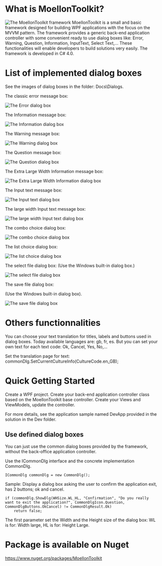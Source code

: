 # What is MoellonToolkit?
![The MoellonToolkit framework](Docs/Logo/MoellonToolkit_logo128.jpg) MoellonToolkit is a small and basic framework designed for building WPF applications with the focus on the MVVM pattern.
The framework provides a generic back-end application controller with some convenient ready to use dialog boxes like: Error, Warning, Question, Information, InputText, Select Text,...
These functionalities will enable developers to build solutions very easily. 
The framework is developed in C# 4.0.  

# List of implemented dialog boxes
See the images of dialog boxes in the folder: Docs\Dialogs.

The classic error message box:

![The Error dialog box](Docs/Dialogs/dlgError.jpg)

The Information message box:

![The Information dialog box](Docs/Dialogs/dlgInformation.jpg)

The Warning message box:

![The Warning dialog box](Docs/Dialogs/dlgWarning.jpg)

The Question message box:

![The Question dialog box](Docs/Dialogs/dlgQuestion.jpg)

The Extra Large Width Information message box:

![The Extra Large Width Information dialog box](Docs/Dialogs/dlgInformationWidthXL.jpg)

The Input text message box:

![The Input text dialog box](Docs/Dialogs/dlgInputText.jpg)

The large width Input text message box:

![The large width Input text dialog box](Docs/Dialogs/dlgInputTextWidthLarge.jpg)

The combo choice dialog box:

![The combo choice dialog box](Docs/Dialogs/dlgComboChoice.jpg)

The list choice dialog box:

![The list choice dialog box](Docs/Dialogs/dlgListChoice.jpg)

The select file  dialog box:
(Use the Windows built-in dialog box.)

![The select file  dialog box](Docs/Dialogs/dlgSelectFile.jpg)

The save file  dialog box:

(Use the Windows built-in dialog box).

![The save file  dialog box](Docs/Dialogs/dlgSaveFile.jpg)


# Others functionnalities
You can choose your text translation for titles, labels and buttons used in dialog boxes.
Today available languages are: gb, fr, es.
But you can set your own text for each text code: Ok, Cancel, Yes, No,...

Set the translation page for text:
    commonDlg.SetCurrentCultureInfo(CultureCode.en_GB);
	
# Quick Getting Started 
Create a WPF project. Create your back-end application controller class based on the MoellonToolkit base controller.
Create your Views and ViewModels, update the controller.

For more details, see the application sample named DevApp provided in the solution in the Dev folder.

## Use defined dialog boxes
You can just use the common dialog boxes provided by the framework, without the back-office application controller.

Use the ICommonDlg interface and the concrete implementation CommonDlg.

    ICommonDlg commonDlg = new CommonDlg();

Sample:	Display a dialog box asking the user to confirm the application exit, has 2 buttons; ok and cancel.

    if (commonDlg.ShowDlg(WHSize.WL_HL, "Confirmation", "Do you really want to exit the application?", CommonDlgIcon.Question, CommonDlgButtons.OkCancel) != CommonDlgResult.Ok)
		return false;

The first parameter set the Width and the Height size of the dialog box: 
WL is for: Width large, HL is for: Height Large.

# Package is available on Nuget
https://www.nuget.org/packages/MoellonToolkit
